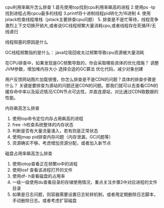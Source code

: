 cpu利用率飙升怎么排查
1.首先使用top找到cpu利用率飙高的进程
2.使用ps -tp找到进程占用cpcu最多的线程
3.printf将十进制线程pid转化为16进制
4. 使用jstack检查线程堆栈（jstack主要排查cpu问题）
5. 排查是不是忙等待，线程竞争激烈上下文切换开销大,或者说GC线程频繁大量消耗cpu,或者线程存在死循环/无线递归

线程阻塞的原因是什么

GC线程频繁指的是什么：
java垃圾回收太过频繁导致cpu资源被大量消耗

 在CPU排查中，如果发现是GC频繁导致的，你会采取哪些具体的优化措施？
 调整JVM参数，增加堆内存大小
 选择合适的GC算法
 优化代码，减少对象创建

用户反馈网站图片加载很慢，你怎么排查是不是CDN的问题？具体的排查步骤是什么？
关键是要排查为源站的问题还是CDN的问题。那我们就可以去查看CDN的缓存命中率以及延迟情况/CDN节点可达性，并直连源站，对比通过CDN取数据的性能。


内存飙高怎么排查
1. 使用top命令定位内存占用飙高的进程
2. free -h检查系统整体的内存状态
3. 判断是否有大量流量涌入，若有则是正常状态
4. 使用jmap pid排查内存问题（内存泄漏，GC问题等）
5. 资源确实不够，考虑增加资源分配，或者加入新节点

磁盘占用率飙高怎么排查
1. 使用iotop查看正在频繁io中的进程
2. 使用losf 查看该进程打开的文件
3. 使用df- h查看磁盘的占用率
4. 一级一级使用du查看目录的存储使用情况，重点关注步骤2中对应进程的文件目录
5. 如果是日志问题，则容器需要设置日志轮转机制，或者用定期删除日志脚本，手动删除日志。或者考虑扩容磁盘

